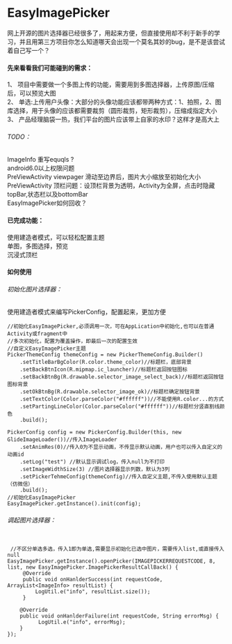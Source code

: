# EasyImagePicker
网上开源的图片选择器已经很多了，用起来方便，但直接使用却不利于新手的学习，并且用第三方项目你怎么知道哪天会出现一个莫名其妙的bug，是不是该尝试着自己写一个？  

#### 先来看看我们可能碰到的需求：
1、 项目中需要做一个多图上传的功能，需要用到多图选择器，上传原图/压缩后，可以预览大图  
2、 单选:上传用户头像：大部分的头像功能应该都带两种方式：1、拍照，2、图库选择，用于头像的应该都需要裁剪（圆形裁剪，矩形裁剪），压缩成指定大小  
3、 产品经理脑袋一热，我们平台的图片应该带上自家的水印？这样才是高大上  



###### TODO：

ImageInfo 重写equqls ?  
android6.0以上权限问题  
PreViewActivity viewpager 滑动至边界后，图片大小缩放至初始化大小  
PreViewActivity 顶栏问题：设顶栏背景为透明，Activity为全屏，点击时隐藏topBar,状态栏以及bottomBar  
EasyImagePicker如何回收？  

#### 已完成功能：
使用建造者模式，可以轻松配置主题  
单图，多图选择，预览  
沉浸式顶栏  


#### 如何使用
###### 初始化图片选择器：  
使用建造者模式来编写PickerConfig，配置起来，更加方便  
```
//初始化EasyImagePicker,必须调用一次，可在AppLication中初始化,也可以在普通Activity或fragment中
//多次初始化，配置为覆盖操作，即最后一次的配置生效
//自定义EasyImagePicker主题
PickerThemeConfig themeConfig = new PickerThemeConfig.Builder()
    .setTitleBarBgColor(R.color.theme_color)//标题栏，底部背景
    .setBackBtnIcon(R.mipmap.ic_launcher)//标题栏返回按钮图标
    .setBackBtnBg(R.drawable.selector_image_select_back)//标题栏返回按钮图标背景
    .setOkBtnBg(R.drawable.selector_image_ok)//标题栏确定按钮背景
    .setTextColor(Color.parseColor("#ffffff"))//不能使用R.color...的方式
    .setPartingLineColor(Color.parseColor("#ffffff"))//标题栏分竖直割线颜色
    .build();

PickerConfig config = new PickerConfig.Builder(this, new GlideImageLoader())//传入ImageLoader
    .setAnimRes(0)//传入0为不显示动画，不传显示默认动画，用户也可以传入自定义的动画id
    .setLog("test") //默认显示调试log，传入null为不打印
    .setImageWidthSize(3) //图片选择器显示列数，默认为3列
    .setPickerTehmeConfig(themeConfig)//传入自定义主题,不传入使用默认主题（仿微信）
    .build();
//初始化EasyImagePicker
EasyImagePicker.getInstance().init(config);

```

###### 调起图片选择器：
```

 //不区分单选多选，传入1即为单选,需要显示初始化已选中图片，需要传入list,或直接传入null
EasyImagePicker.getInstance().openPicker(IMAGEPICKERREQUESTCODE, 8, list, new EasyImagePicker.ImagePickerResultCallBack() {
     @Override
     public void onHanlderSuccess(int requestCode, ArrayList<ImageInfo> resultList) {
         LogUtil.e("info", resultList.size());
     }

    @Override
    public void onHanlderFailure(int requestCode, String errorMsg) {
          LogUtil.e("info", errorMsg);
    }
});
```
